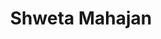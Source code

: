 ---
layout: page
title: Shweta Mahajan
img: assets/img/organizers/shweta_mahajan.jpg
importance: 9
redirect: https://s-mahajan.github.io/
category: work
giscus_comments: false
---
